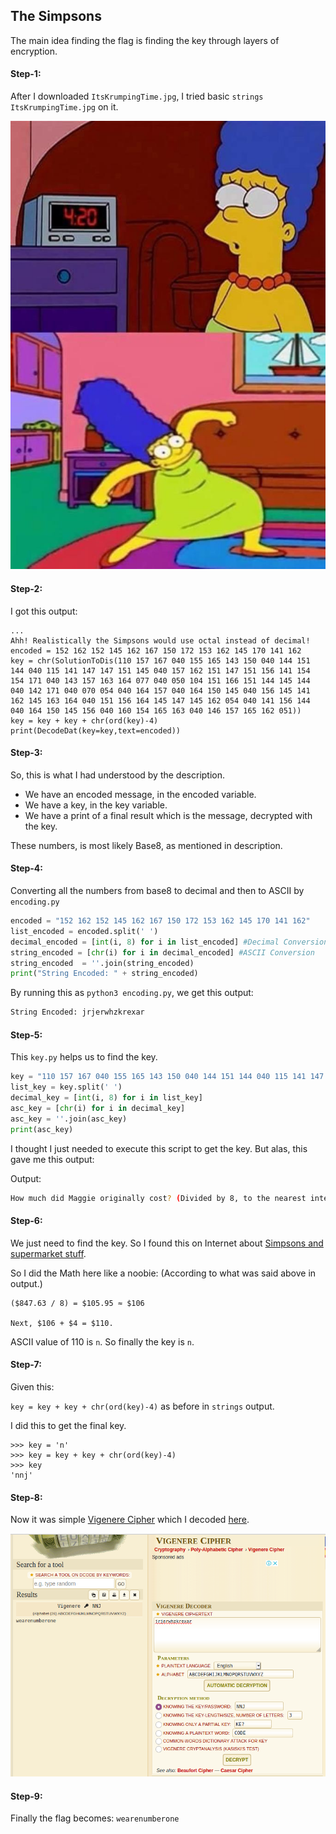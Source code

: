 ## The Simpsons
The main idea finding the flag is finding the key through layers of encryption.

#### Step-1:
After I downloaded `ItsKrumpingTime.jpg`, I tried basic `strings ItsKrumpingTime.jpg` on it.

<img src="ItsKrumpingTime.jpg">

#### Step-2:
I got this output:

```
...
Ahh! Realistically the Simpsons would use octal instead of decimal!
encoded = 152 162 152 145 162 167 150 172 153 162 145 170 141 162
key = chr(SolutionToDis(110 157 167 040 155 165 143 150 040 144 151 144 040 115 141 147 147 151 145 040 157 162 151 147 151 156 141 154 154 171 040 143 157 163 164 077 040 050 104 151 166 151 144 145 144 040 142 171 040 070 054 040 164 157 040 164 150 145 040 156 145 141 162 145 163 164 040 151 156 164 145 147 145 162 054 040 141 156 144 040 164 150 145 156 040 160 154 165 163 040 146 157 165 162 051))
key = key + key + chr(ord(key)-4)
print(DecodeDat(key=key,text=encoded))
```

#### Step-3:
So, this is what I had understood by the description.

- We have an encoded message, in the encoded variable.  
- We have a key, in the key variable.  
- We have a print of a final result which is the message, decrypted with the key.
  
These numbers, is most likely Base8, as mentioned in description.

#### Step-4:
Converting all the numbers from base8 to decimal and then to ASCII by `encoding.py`

```python
encoded = "152 162 152 145 162 167 150 172 153 162 145 170 141 162"
list_encoded = encoded.split(' ')
decimal_encoded = [int(i, 8) for i in list_encoded] #Decimal Conversion
string_encoded = [chr(i) for i in decimal_encoded] #ASCII Conversion
string_encoded  = ''.join(string_encoded)
print("String Encoded: " + string_encoded)
```

By running this as `python3 encoding.py`, we get this output:

```bash
String Encoded: jrjerwhzkrexar
```

#### Step-5:

This `key.py` helps us to find the key. 

```python
key = "110 157 167 040 155 165 143 150 040 144 151 144 040 115 141 147 147 151 145 040 157 162 151 147 151 156 141 154 154 171 040 143 157 163 164 077 040 050 104 151 166 151 144 145 144 040 142 171 040 070 054 040 164 157 040 164 150 145 040 156 145 141 162 145 163 164 040 151 156 164 145 147 145 162 054 040 141 156 144 040 164 150 145 156 040 160 154 165 163 040 146 157 165 162 051"
list_key = key.split(' ')
decimal_key = [int(i, 8) for i in list_key]
asc_key = [chr(i) for i in decimal_key]
asc_key = ''.join(asc_key)
print(asc_key)
```
I thought I just needed to execute this script to get the key. But alas, this gave me this output:

Output:
```bash
How much did Maggie originally cost? (Divided by 8, to the nearest integer, and then plus four)
```


#### Step-6:
We just need to find the key. So I found this on Internet about [Simpsons and supermarket stuff](https://quizzclub.com/trivia/how-much-does-maggie-simpson-cost-in-the-opening-titles-when-she-is-scanned-at-checkout/answer/65502/).

 So I did the Math here like a noobie: (According to what was said above in output.)
```
($847.63 / 8) = $105.95 ≈ $106

Next, $106 + $4 = $110.
```
ASCII value of 110 is `n`. So finally the key is `n`.

#### Step-7:
Given this:

`key = key + key + chr(ord(key)-4)` as before in `strings` output.

I did this to get the final key.

```
>>> key = 'n'
>>> key = key + key + chr(ord(key)-4)
>>> key
'nnj'
```
#### Step-8:
Now it was simple [Vigenere Cipher](https://en.wikipedia.org/wiki/Vigen%C3%A8re_cipher) which I decoded [here](https://www.dcode.fr/vigenere-cipher).

<img src="Flag.png">

#### Step-9:
Finally the flag becomes: 
`wearenumberone`